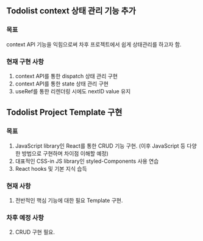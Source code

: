 ## Todolist context 상태 관리 기능 추가

### 목표

context API 기능을 익힘으로써 차후 프로젝트에서 쉽게 상태관리를 하고자 함.

### 현재 구현 사항

1. context API를 통한 dispatch 상태 관리 구현
2. context API를 통한 state 상태 관리 구현
3. useRef를 통한 리렌더링 시에도 nextID value 유지

## Todolist Project Template 구현

### 목표

1. JavaScript library인 React를 통한 CRUD 기능 구현.
   (이후 JavaScript 등 다양한 방법으로 구현하며 차이점 이해할 예정)
2. 대표적인 CSS-in JS library인 styled-Components 사용 연습
3. React hooks 및 기본 지식 습득

### 현재 사항

1. 전반적인 핵심 기능에 대한 필요 Template 구현.

### 차후 예정 사항

2. CRUD 구현 필요.
